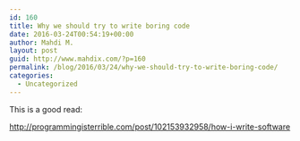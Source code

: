 ```yaml
---
id: 160
title: Why we should try to write boring code
date: 2016-03-24T00:54:19+00:00
author: Mahdi M.
layout: post
guid: http://www.mahdix.com/?p=160
permalink: /blog/2016/03/24/why-we-should-try-to-write-boring-code/
categories:
  - Uncategorized
---
```

This is a good read:

<http://programmingisterrible.com/post/102153932958/how-i-write-software>